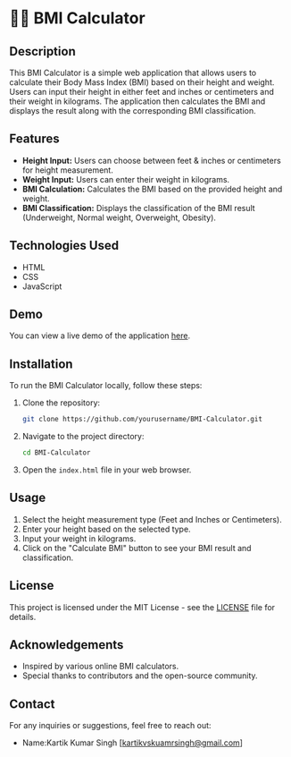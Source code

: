 # 🏋️‍♂️ BMI Calculator

## Description
This BMI Calculator is a simple web application that allows users to calculate their Body Mass Index (BMI) based on their height and weight. Users can input their height in either feet and inches or centimeters and their weight in kilograms. The application then calculates the BMI and displays the result along with the corresponding BMI classification.

## Features
- **Height Input:** Users can choose between feet & inches or centimeters for height measurement.
- **Weight Input:** Users can enter their weight in kilograms.
- **BMI Calculation:** Calculates the BMI based on the provided height and weight.
- **BMI Classification:** Displays the classification of the BMI result (Underweight, Normal weight, Overweight, Obesity).

## Technologies Used
- HTML
- CSS
- JavaScript

## Demo
You can view a live demo of the application [here](your-live-demo-link).

## Installation
To run the BMI Calculator locally, follow these steps:

1. Clone the repository:
   ```bash
   git clone https://github.com/yourusername/BMI-Calculator.git
   ```
   
2. Navigate to the project directory:
   ```bash
   cd BMI-Calculator
   ```

3. Open the `index.html` file in your web browser.

## Usage
1. Select the height measurement type (Feet and Inches or Centimeters).
2. Enter your height based on the selected type.
3. Input your weight in kilograms.
4. Click on the "Calculate BMI" button to see your BMI result and classification.

## License
This project is licensed under the MIT License - see the [LICENSE](LICENSE) file for details.

## Acknowledgements
- Inspired by various online BMI calculators.
- Special thanks to contributors and the open-source community.

## Contact
For any inquiries or suggestions, feel free to reach out:
- Name:Kartik Kumar Singh [kartikvskuamrsingh@gmail.com]
